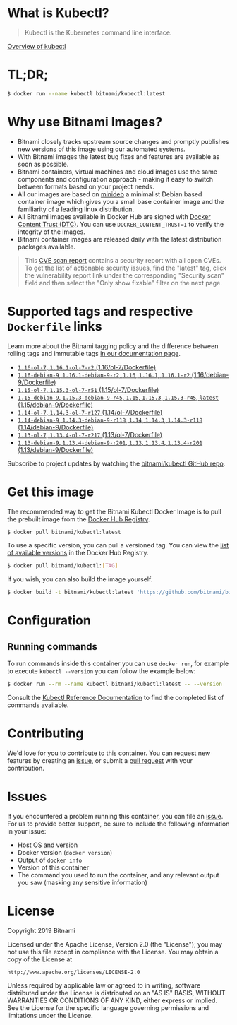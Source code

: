 
# What is Kubectl?

> Kubectl is the Kubernetes command line interface.

[Overview of kubectl](https://kubernetes.io/docs/reference/kubectl/overview/)

# TL;DR;

```bash
$ docker run --name kubectl bitnami/kubectl:latest
```

# Why use Bitnami Images?

* Bitnami closely tracks upstream source changes and promptly publishes new versions of this image using our automated systems.
* With Bitnami images the latest bug fixes and features are available as soon as possible.
* Bitnami containers, virtual machines and cloud images use the same components and configuration approach - making it easy to switch between formats based on your project needs.
* All our images are based on [minideb](https://github.com/bitnami/minideb) a minimalist Debian based container image which gives you a small base container image and the familiarity of a leading linux distribution.
* All Bitnami images available in Docker Hub are signed with [Docker Content Trust (DTC)](https://docs.docker.com/engine/security/trust/content_trust/). You can use `DOCKER_CONTENT_TRUST=1` to verify the integrity of the images.
* Bitnami container images are released daily with the latest distribution packages available.


> This [CVE scan report](https://quay.io/repository/bitnami/kubectl?tab=tags) contains a security report with all open CVEs. To get the list of actionable security issues, find the "latest" tag, click the vulnerability report link under the corresponding "Security scan" field and then select the "Only show fixable" filter on the next page.

# Supported tags and respective `Dockerfile` links

Learn more about the Bitnami tagging policy and the difference between rolling tags and immutable tags [in our documentation page](https://docs.bitnami.com/containers/how-to/understand-rolling-tags-containers/).


* [`1.16-ol-7`, `1.16.1-ol-7-r2` (1.16/ol-7/Dockerfile)](https://github.com/bitnami/bitnami-docker-kubectl/blob/1.16.1-ol-7-r2/1.16/ol-7/Dockerfile)
* [`1.16-debian-9`, `1.16.1-debian-9-r2`, `1.16`, `1.16.1`, `1.16.1-r2` (1.16/debian-9/Dockerfile)](https://github.com/bitnami/bitnami-docker-kubectl/blob/1.16.1-debian-9-r2/1.16/debian-9/Dockerfile)
* [`1.15-ol-7`, `1.15.3-ol-7-r51` (1.15/ol-7/Dockerfile)](https://github.com/bitnami/bitnami-docker-kubectl/blob/1.15.3-ol-7-r51/1.15/ol-7/Dockerfile)
* [`1.15-debian-9`, `1.15.3-debian-9-r45`, `1.15`, `1.15.3`, `1.15.3-r45`, `latest` (1.15/debian-9/Dockerfile)](https://github.com/bitnami/bitnami-docker-kubectl/blob/1.15.3-debian-9-r45/1.15/debian-9/Dockerfile)
* [`1.14-ol-7`, `1.14.3-ol-7-r127` (1.14/ol-7/Dockerfile)](https://github.com/bitnami/bitnami-docker-kubectl/blob/1.14.3-ol-7-r127/1.14/ol-7/Dockerfile)
* [`1.14-debian-9`, `1.14.3-debian-9-r118`, `1.14`, `1.14.3`, `1.14.3-r118` (1.14/debian-9/Dockerfile)](https://github.com/bitnami/bitnami-docker-kubectl/blob/1.14.3-debian-9-r118/1.14/debian-9/Dockerfile)
* [`1.13-ol-7`, `1.13.4-ol-7-r217` (1.13/ol-7/Dockerfile)](https://github.com/bitnami/bitnami-docker-kubectl/blob/1.13.4-ol-7-r217/1.13/ol-7/Dockerfile)
* [`1.13-debian-9`, `1.13.4-debian-9-r201`, `1.13`, `1.13.4`, `1.13.4-r201` (1.13/debian-9/Dockerfile)](https://github.com/bitnami/bitnami-docker-kubectl/blob/1.13.4-debian-9-r201/1.13/debian-9/Dockerfile)

Subscribe to project updates by watching the [bitnami/kubectl GitHub repo](https://github.com/bitnami/bitnami-docker-kubectl).

# Get this image

The recommended way to get the Bitnami Kubectl Docker Image is to pull the prebuilt image from the [Docker Hub Registry](https://hub.docker.com/r/bitnami/kubectl).

```bash
$ docker pull bitnami/kubectl:latest
```

To use a specific version, you can pull a versioned tag. You can view the [list of available versions](https://hub.docker.com/r/bitnami/kubectl/tags/) in the Docker Hub Registry.

```bash
$ docker pull bitnami/kubectl:[TAG]
```

If you wish, you can also build the image yourself.

```bash
$ docker build -t bitnami/kubectl:latest 'https://github.com/bitnami/bitnami-docker-kubectl.git#master:1.15/debian-9'
```

# Configuration

## Running commands

To run commands inside this container you can use `docker run`, for example to execute `kubectl --version` you can follow the example below:

```bash
$ docker run --rm --name kubectl bitnami/kubectl:latest -- --version
```

Consult the [Kubectl Reference Documentation](https://kubernetes.io/docs/reference/generated/kubectl/kubectl-commands) to find the completed list of commands available.

# Contributing

We'd love for you to contribute to this container. You can request new features by creating an [issue](https://github.com/bitnami/bitnami-docker-kubectl/issues), or submit a [pull request](https://github.com/bitnami/bitnami-docker-kubectl/pulls) with your contribution.

# Issues

If you encountered a problem running this container, you can file an [issue](https://github.com/bitnami/bitnami-docker-kubectl/issues). For us to provide better support, be sure to include the following information in your issue:

- Host OS and version
- Docker version (`docker version`)
- Output of `docker info`
- Version of this container
- The command you used to run the container, and any relevant output you saw (masking any sensitive information)

# License

Copyright 2019 Bitnami

Licensed under the Apache License, Version 2.0 (the "License");
you may not use this file except in compliance with the License.
You may obtain a copy of the License at

    http://www.apache.org/licenses/LICENSE-2.0

Unless required by applicable law or agreed to in writing, software
distributed under the License is distributed on an "AS IS" BASIS,
WITHOUT WARRANTIES OR CONDITIONS OF ANY KIND, either express or implied.
See the License for the specific language governing permissions and
limitations under the License.
